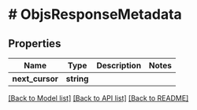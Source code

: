 # # ObjsResponseMetadata

## Properties

Name | Type | Description | Notes
------------ | ------------- | ------------- | -------------
**next_cursor** | **string** |  | 

[[Back to Model list]](../../README.md#documentation-for-models) [[Back to API list]](../../README.md#documentation-for-api-endpoints) [[Back to README]](../../README.md)


